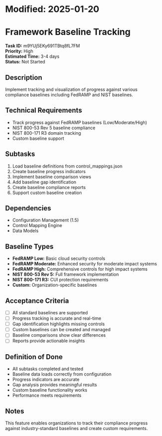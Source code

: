 # Modified: 2025-01-20

# Framework Baseline Tracking

**Task ID:** m9YUj5EKy691TBtq8fL7FM  
**Priority:** High  
**Estimated Time:** 3-4 days  
**Status:** Not Started  

## Description
Implement tracking and visualization of progress against various compliance baselines including FedRAMP and NIST baselines.

## Technical Requirements
- Track progress against FedRAMP baselines (Low/Moderate/High)
- NIST 800-53 Rev 5 baseline compliance
- NIST 800-171 R3 domain tracking
- Custom baseline support

## Subtasks
1. Load baseline definitions from control_mappings.json
2. Create baseline progress indicators
3. Implement baseline comparison views
4. Add baseline gap identification
5. Create baseline compliance reports
6. Support custom baseline creation

## Dependencies
- Configuration Management (1.5)
- Control Mapping Engine
- Data Models

## Baseline Types
- **FedRAMP Low:** Basic cloud security controls
- **FedRAMP Moderate:** Enhanced security for moderate impact systems
- **FedRAMP High:** Comprehensive controls for high impact systems
- **NIST 800-53 Rev 5:** Full framework implementation
- **NIST 800-171 R3:** CUI protection requirements
- **Custom:** Organization-specific baselines

## Acceptance Criteria
- [ ] All standard baselines are supported
- [ ] Progress tracking is accurate and real-time
- [ ] Gap identification highlights missing controls
- [ ] Custom baselines can be created and managed
- [ ] Baseline comparisons show clear differences
- [ ] Reports provide actionable insights

## Definition of Done
- All subtasks completed and tested
- Baseline data loads correctly from configuration
- Progress indicators are accurate
- Gap analysis provides meaningful results
- Custom baseline functionality works
- Performance meets requirements

## Notes
This feature enables organizations to track their compliance progress against industry-standard baselines and create custom requirements.
